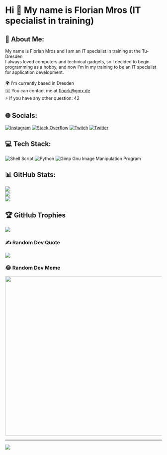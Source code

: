 Hi 👋 My name is Florian Mros (IT specialist in training)
=============================

## 💫 About Me:
My name is Florian Mros and I am an IT specialist in training at the Tu-Dresden<br>
I always loved computers and technical gadgets, so I decided to begin programming as a hobby, and now I'm in my training to be an IT specialist for application development.
<br><br> 🌍 I'm currently based in Dresden
<br>✉️ You can contact me at floork@gmx.de
<br>⚡  If you have any other question: 42<br>


## 🌐 Socials:
[![Instagram](https://img.shields.io/badge/Instagram-%23E4405F.svg?logo=Instagram&logoColor=white)](https://instagram.com/mro_florian) [![Stack Overflow](https://img.shields.io/badge/-Stackoverflow-FE7A16?logo=stack-overflow&logoColor=white)](https://stackoverflow.com/users/floork) [![Twitch](https://img.shields.io/badge/Twitch-%239146FF.svg?logo=Twitch&logoColor=white)](https://twitch.tv/floork) [![Twitter](https://img.shields.io/badge/Twitter-%231DA1F2.svg?logo=Twitter&logoColor=white)](https://twitter.com/floork) 

## 💻 Tech Stack:
![Shell Script](https://img.shields.io/badge/shell_script-%23121011.svg?style=for-the-badge&logo=gnu-bash&logoColor=white) ![Python](https://img.shields.io/badge/python-3670A0?style=for-the-badge&logo=python&logoColor=ffdd54) ![Gimp Gnu Image Manipulation Program](https://img.shields.io/badge/Gimp-657D8B?style=for-the-badge&logo=gimp&logoColor=FFFFFF) 
## 📊 GitHub Stats:
![](https://github-readme-stats.vercel.app/api?username=floork&theme=monokai&hide_border=false&include_all_commits=false&count_private=false)<br/>
![](https://github-readme-streak-stats.herokuapp.com/?user=floork&theme=monokai&hide_border=false)<br/>
![](https://github-readme-stats.vercel.app/api/top-langs/?username=floork&theme=monokai&hide_border=false&include_all_commits=false&count_private=false&layout=compact)

## 🏆 GitHub Trophies
![](https://github-profile-trophy.vercel.app/?username=floork&theme=monokai&no-frame=false&no-bg=true&margin-w=4)

### ✍️ Random Dev Quote
![](https://quotes-github-readme.vercel.app/api?type=horizontal&theme=radical)

### 😂 Random Dev Meme
<img src="https://random-memer.herokuapp.com/" width="512px"/>

---
[![](https://visitcount.itsvg.in/api?id=floork&icon=0&color=2)](https://visitcount.itsvg.in)
